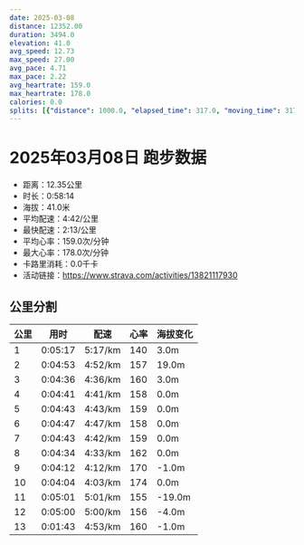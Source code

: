 ```yaml
---
date: 2025-03-08
distance: 12352.00
duration: 3494.0
elevation: 41.0
avg_speed: 12.73
max_speed: 27.00
avg_pace: 4.71
max_pace: 2.22
avg_heartrate: 159.0
max_heartrate: 178.0
calories: 0.0
splits: [{"distance": 1000.0, "elapsed_time": 317.0, "moving_time": 317.0, "average_speed": 3.15, "pace": 5.291015873015873, "average_heartrate": 140.44728434504793, "elevation_difference": 3.0, "split_number": 1}, {"distance": 1003.0, "elapsed_time": 293.0, "moving_time": 293.0, "average_speed": 3.42, "pace": 4.873304093567251, "average_heartrate": 157.580204778157, "elevation_difference": 19.0, "split_number": 2}, {"distance": 1000.0, "elapsed_time": 276.0, "moving_time": 276.0, "average_speed": 3.62, "pace": 4.604060773480662, "average_heartrate": 160.28985507246378, "elevation_difference": 3.0, "split_number": 3}, {"distance": 997.5, "elapsed_time": 281.0, "moving_time": 281.0, "average_speed": 3.55, "pace": 4.694845070422535, "average_heartrate": 158.2135231316726, "elevation_difference": 0.0, "split_number": 4}, {"distance": 999.5, "elapsed_time": 283.0, "moving_time": 283.0, "average_speed": 3.53, "pace": 4.721444759206799, "average_heartrate": 159.27208480565372, "elevation_difference": 0.0, "split_number": 5}, {"distance": 1000.0, "elapsed_time": 287.0, "moving_time": 287.0, "average_speed": 3.48, "pace": 4.789281609195402, "average_heartrate": 158.7595818815331, "elevation_difference": 0.0, "split_number": 6}, {"distance": 1001.0, "elapsed_time": 283.0, "moving_time": 283.0, "average_speed": 3.54, "pace": 4.708107344632768, "average_heartrate": 159.63957597173146, "elevation_difference": 0.0, "split_number": 7}, {"distance": 1002.0, "elapsed_time": 274.0, "moving_time": 274.0, "average_speed": 3.66, "pace": 4.553743169398906, "average_heartrate": 162.33941605839416, "elevation_difference": 0.0, "split_number": 8}, {"distance": 997.0, "elapsed_time": 252.0, "moving_time": 252.0, "average_speed": 3.96, "pace": 4.208762626262626, "average_heartrate": 170.02380952380952, "elevation_difference": -1.0, "split_number": 9}, {"distance": 1001.0, "elapsed_time": 244.0, "moving_time": 244.0, "average_speed": 4.1, "pace": 4.065048780487805, "average_heartrate": 174.40983606557376, "elevation_difference": 0.0, "split_number": 10}, {"distance": 999.5, "elapsed_time": 301.0, "moving_time": 301.0, "average_speed": 3.32, "pace": 5.020090361445783, "average_heartrate": 155.97993311036788, "elevation_difference": -19.0, "split_number": 11}, {"distance": 1000.0, "elapsed_time": 300.0, "moving_time": 300.0, "average_speed": 3.33, "pace": 5.005015015015014, "average_heartrate": 156.45, "elevation_difference": -4.0, "split_number": 12}, {"distance": 351.5, "elapsed_time": 103.0, "moving_time": 103.0, "average_speed": 3.41, "pace": 4.887595307917888, "average_heartrate": 160.79611650485438, "elevation_difference": -1.0, "split_number": 13}]
---
```


# 2025年03月08日 跑步数据

- 距离：12.35公里
- 时长：0:58:14
- 海拔：41.0米
- 平均配速：4:42/公里
- 最快配速：2:13/公里
- 平均心率：159.0次/分钟
- 最大心率：178.0次/分钟
- 卡路里消耗：0.0千卡
- 活动链接：https://www.strava.com/activities/13821117930

## 公里分割

| 公里 | 用时 | 配速 | 心率 | 海拔变化 |
|------|------|------|------|------|
| 1 | 0:05:17 | 5:17/km | 140 | 3.0m |
| 2 | 0:04:53 | 4:52/km | 157 | 19.0m |
| 3 | 0:04:36 | 4:36/km | 160 | 3.0m |
| 4 | 0:04:41 | 4:41/km | 158 | 0.0m |
| 5 | 0:04:43 | 4:43/km | 159 | 0.0m |
| 6 | 0:04:47 | 4:47/km | 158 | 0.0m |
| 7 | 0:04:43 | 4:42/km | 159 | 0.0m |
| 8 | 0:04:34 | 4:33/km | 162 | 0.0m |
| 9 | 0:04:12 | 4:12/km | 170 | -1.0m |
| 10 | 0:04:04 | 4:03/km | 174 | 0.0m |
| 11 | 0:05:01 | 5:01/km | 155 | -19.0m |
| 12 | 0:05:00 | 5:00/km | 156 | -4.0m |
| 13 | 0:01:43 | 4:53/km | 160 | -1.0m |

